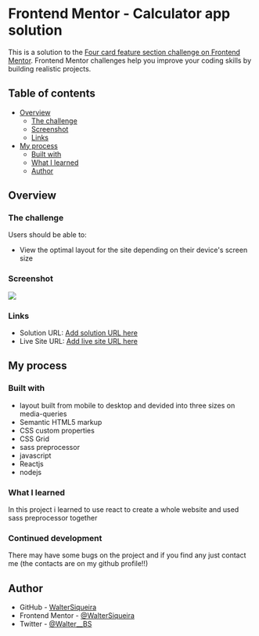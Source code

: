 # Frontend Mentor - Calculator app solution

This is a solution to the [Four card feature section challenge on Frontend Mentor](https://www.frontendmentor.io/challenges/four-card-feature-section-weK1eFYK). Frontend Mentor challenges help you improve your coding skills by building realistic projects. 
## Table of contents

- [Overview](#overview)
  - [The challenge](#the-challenge)
  - [Screenshot](#screenshot)
  - [Links](#links)
- [My process](#my-process)
  - [Built with](#built-with)
  - [What I learned](#what-i-learned)
  - [Author](#author)


## Overview

### The challenge

Users should be able to:

- View the optimal layout for the site depending on their device's screen size

### Screenshot

![](./shot.jpg)

### Links

- Solution URL: [Add solution URL here](https://github.com/WalterSiqueira/Calculator)
- Live Site URL: [Add live site URL here](https://simple-calculator-self.vercel.app/)

## My process

### Built with
- layout built from mobile to desktop and devided into three sizes on media-queries
- Semantic HTML5 markup
- CSS custom properties
- CSS Grid
- sass preprocessor
- javascript 
- Reactjs
- nodejs

### What I learned

In this project i learned to use react to create a whole website and used sass preprocessor together


### Continued development

There may have some bugs on the project and if you find any just contact me (the contacts are on my github profile!!)

## Author
- GitHub - [WalterSiqueira](https://github.com/WalterSiqueira)
- Frontend Mentor - [@WalterSiqueira](https://www.frontendmentor.io/profile/WalterSiqueira)
- Twitter - [@Walter__BS](https://twitter.com/Walter__BS)

